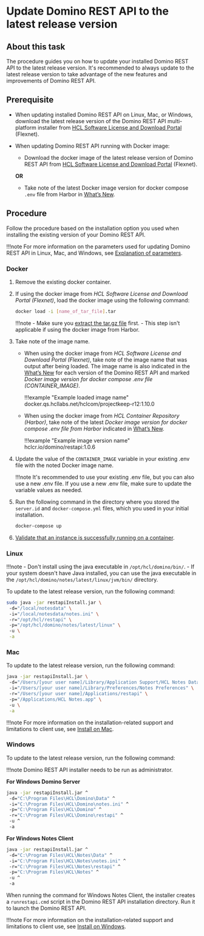 # Update Domino REST API to the latest release version

## About this task
The procedure guides you on how to update your installed Domino REST API to the latest release version. It's recommended to always update to the latest release version to take advantage of the new features and improvements of Domino REST API. 

## Prerequisite

- When updating installed Domino REST API on Linux, Mac, or Windows, download the latest release version of the Domino REST API multi-platform installer from [HCL Software License and Download Portal](https://hclsoftware.flexnetoperations.com/) (Flexnet).
- When updating Domino REST API running with Docker image:

    - Download the docker image of the latest release version of Domino REST API from [HCL Software License and Download Portal](https://hclsoftware.flexnetoperations.com/) (Flexnet).

    **OR**

    - Take note of the latest Docker image version for docker compose `.env` file from Harbor in [What’s New](../../references/whatisnew.md).

## Procedure

Follow the procedure based on the installation option you used when installing the existing version of your Domino REST API. 
 
!!!note
    For more information on the parameters used for updating Domino REST API in Linux, Mac, and Windows, see [Explanation of parameters](../../tutorial/installconfig/index.md#explanation-of-parameters). 

### Docker

1. Remove the existing docker container.
2. If using the docker image from *HCL Software License and Download Portal (Flexnet)*, load the docker image using the following command: 
    
    ```bash
	docker load -i [name_of_tar_file].tar
    ```

    !!!note
        - Make sure you [extract the tar.gz file](https://linuxize.com/post/how-to-extract-unzip-tar-gz-file/) first.
        - This step isn't applicable if using the docker image from Harbor. 

3.	Take note of the image name.

    - When using the docker image from *HCL Software License and Download Portal (Flexnet)*, take note of the image name that was output after being loaded. The image name is also indicated in the [What’s New](../../references/whatisnew.md) for each version of the Domino REST API and marked *Docker image version for docker compose .env file (CONTAINER_IMAGE)*.
  	
        !!!example "Example loaded image name" 
            docker.qs.hcllabs.net/hclcom/projectkeep-r12:1.10.0
    
    - When using the docker image from *HCL Container Repository (Harbor)*, take note of the latest *Docker image version for docker compose .env file from Harbor* indicated in [What’s New](../../references/whatisnew.md).

        !!!example "Example image version name"
            hclcr.io/domino/restapi:1.0.6 

4.	Update the value of the `CONTAINER_IMAGE` variable in your existing .env file with the noted Docker image name. 

    !!!note
        It's recommended to use your existing .env file, but you can also use a new .env file. If you use a new .env file, make sure to update the variable values as needed. 

5.	Run the following command in the directory where you stored the `server.id` and `docker-compose.yml` files, which you used in your initial installation.

    ```bash
    docker-compose up
    ```

6.	[Validate that an instance is successfully running on a container](../../tutorial/installconfig/docker.md#validation).

### Linux

!!!note
    - Don't install using the java executable in `/opt/hcl/domino/bin/`. 
    - If your system doesn't have Java installed, you can use the java executable in the `/opt/hcl/domino/notes/latest/linux/jvm/bin/` directory.

To update to the latest release version, run the following command:

```bash
sudo java -jar restapiInstall.jar \ 
 -d="/local/notesdata" \ 
 -i="/local/notesdata/notes.ini" \ 
 -r="/opt/hcl/restapi" \ 
 -p="/opt/hcl/domino/notes/latest/linux" \ 
 -u \
 -a
```

### Mac

To update to the latest release version, run the following command:

```bash
java -jar restapiInstall.jar \ 
 -d="/Users/[your user name]/Library/Application Support/HCL Notes Data" \ 
 -i="/Users/[your user name]/Library/Preferences/Notes Preferences" \ 
 -r="/Users/[your user name]/Applications/restapi" \ 
 -p="/Applications/HCL Notes.app" \ 
 -u \
 -a
```

!!!note
    For more information on the installation-related support and limitations to client use, see [Install on Mac](../../tutorial/installconfig/mac.md). 


### Windows

To update to the latest release version, run the following command:

!!!note
    Domino REST API installer needs to be run as administrator.

**For Windows Domino Server**

```bash
java -jar restapiInstall.jar ^ 
 -d="C:\Program Files\HCL\Domino\Data" ^ 
 -i="C:\Program Files\HCL\Domino\notes.ini" ^ 
 -p="C:\Program Files\HCL\Domino" ^ 
 -r="C:\Program Files\HCL\Domino\restapi" ^ 
 -u ^
 -a
```

**For Windows Notes Client**

```bash
java -jar restapiInstall.jar ^
 -d="C:\Program Files\HCL\Notes\Data" ^
 -i="C:\Program Files\HCL\Notes\notes.ini" ^
 -r="C:\Program Files\HCL\Notes\restapi" ^
 -p="C:\Program Files\HCL\Notes" ^
 -u ^
 -a
```

When running the command for Windows Notes Client, the installer creates a `runrestapi.cmd` script in the Domino REST API installation directory. Run it to launch the Domino REST API.

!!!note
    For more information on the installation-related support and limitations to client use, see [Install on Windows](../../tutorial/installconfig/win.md). 

